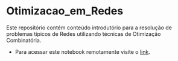 # Otimizacao_em_Redes
Este repositório contém conteúdo introdutório para a resolução de problemas típicos de Redes utilizando técnicas de Otimização Combinatória.

- Para acessar este notebook remotamente visite o <a href="https://mybinder.org/v2/gh/LABORA-INF-UFG/Otimizacao_em_Redes/HEAD?labpath=start_here.ipynb">link</a>.